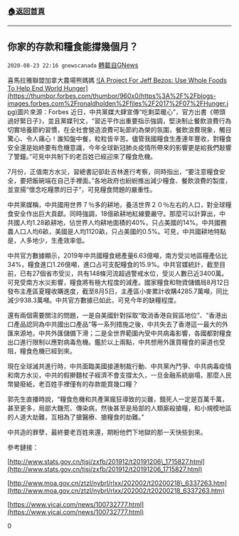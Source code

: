 ###  [:house:返回首頁](https://github.com/ourhimalayas/txt)
---

## 你家的存款和糧食能撐幾個月？
`2020-08-23 22:16 gnewscanada` [轉載自GNews](https://gnews.org/zh-hant/314104/)

喜馬拉雅聯盟加拿大農場熊媽媽
[!\[A Project For Jeff Bezos: Use Whole Foods To Help End World Hunger\](https://thumbor.forbes.com/thumbor/960x0/https%3A%2F%2Fblogs-images.forbes.com%2Fronaldholden%2Ffiles%2F2017%2F07%2FHunger.jpg)](https://www.google.ca/url?sa=i&amp;url=https%3A%2F%2Fwww.forbes.com%2Fsites%2Fronaldholden%2F2017%2F07%2F02%2Fa-project-for-jeff-bezos-use-whole-foods-to-help-end-world-hunger%2F&amp;psig=AOvVaw0wcu64d_hygPOSfGWubMaq&amp;ust=1598316333581000&amp;source=images&amp;cd=vfe&amp;ved=0CAIQjRxqFwoTCIj1u8bOsusCFQAAAAAdAAAAABAD)圖片來源：Forbes 
近日，中共黨媒大肆宣傳“吃剩菜暖心”，官方出書《帶頭過好緊日子》，並且黨媒刊文，“習近平作出重要指示強調，堅決制止餐飲浪費行為切實培養節約習慣，在全社會營造浪費可恥節約為榮的氛圍，餐飲浪費現象，觸目驚心、令人痛心！誰知盤中餐，粒粒皆辛苦。儘管我國糧食生產連年豐收，對糧食安全還是始終要有危機意識，今年全球新冠肺炎疫情所帶來的影響更是給我們敲響了警鐘。”可見中共制下的老百姓已經迎來了糧食危機。

7月份，正值南方水災，習總書記卻赴吉林進行考察，同時指出，“要注意糧食安全，要把飯碗端在自己手裡面。”各地政府也紛紛推出減少糧食、餐飲浪費的製度，並宣揚“懷念吃糧票的日子”，可見糧食問題的嚴重性。

中共黨媒稱，中共國用世界７％多的耕地，養活世界２０％左右的人口，對全球糧食安全作出巨大貢獻。同時強調，18億畝耕地紅線要嚴守。那麼可以計算出，中共國人均1.28畝耕地，佔世界人均耕地面積的40%，只占美國的14%。中共國務農人口人均6畝，美國是人均1120畝，只占美國的0.5%。可見，中共國耕地特點是，人多地少，生產效率低。

中共官方數據顯示，2019年中共國糧食總產量6.63億噸，南方受災地區糧產佔比34%，糧食進口1.26億噸，進口占可支配糧食的15.9%。中共官媒統計，截至目前，已有27個省市受災，共有148條河流超過警戒水位，受災人數已近3400萬。可見受南方水災影響，糧食將有極大程度的減產。國家糧食和物資儲備局8月12日發布主產區夏糧收購進度，截至8月5日，主產區小麥累計收購4285.7萬噸，同比減少938.3萬噸。中共官方數據已如此，可見今年的缺糧程度。

還有兩個需要關注的問題，一是自美國針對採取“取消香港自貿區地位”、“香港出口產品認同為中共國出口產品”等一系列措施之後，中共失去了香港這一最大的外匯來源地，中共外匯儲備下滑；二是全世界範圍內受中共病毒影響，各國都對糧食出口進行限制以應對病毒危機。鑑於以上兩點，中共想用外匯買糧食的渠道也受阻，糧食危機已經到來。

現在全球滅共進行時，中共面臨美國接連制裁行動、中共黨內鬥爭、中共病毒疫情和南方水災，中共的假擀麵杖子經濟不會支撐太久，一旦金融系統崩塌，那麼人民幣變廢紙，老百姓手裡僅有的存款能買幾口糧？

郭先生直播時說，“糧食危機和共產黨瘋狂導致的災難，餓死人一定是百萬千萬，甚至更多，局部大饑荒、傳染病，然後甚至是局部的人類廝殺搶糧，和小規模地區的人道大劫難，互相為了搶醫療、搶糧食的劫難。”

中共造的罪孽，最終要老百姓來還，期盼他們下地獄的那一天快些到來。

參考鏈接：

[http://www.stats.gov.cn/tjsj/zxfb/201912/t20191206\_1715827.html](http://www.stats.gov.cn/tjsj/zxfb/201912/t20191206_1715827.html)

[http://www.moa.gov.cn/ztzl/nybrl/rlxx/202002/t20200218\_6337263.htm](http://www.moa.gov.cn/ztzl/nybrl/rlxx/202002/t20200218_6337263.htm)

[https://www.yicai.com/news/100732777.html](https://www.yicai.com/news/100732777.html)

0
